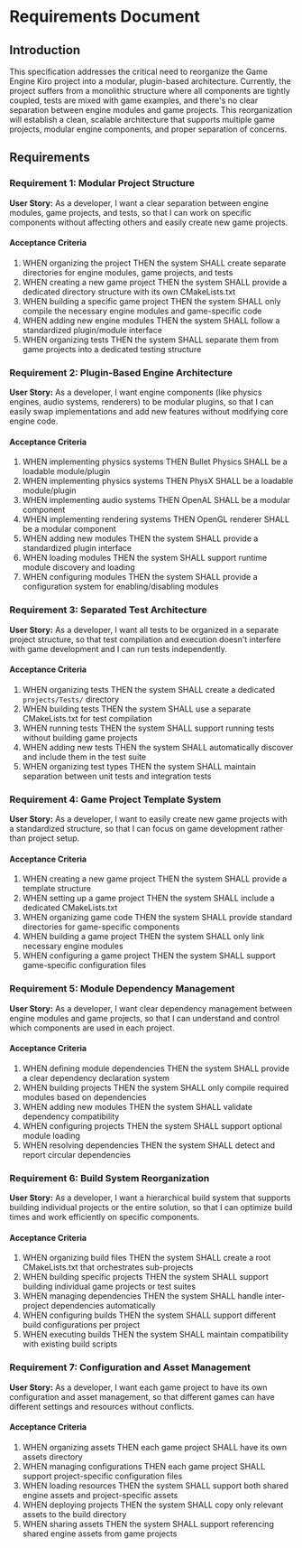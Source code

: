 # Requirements Document

## Introduction

This specification addresses the critical need to reorganize the Game Engine Kiro project into a modular, plugin-based architecture. Currently, the project suffers from a monolithic structure where all components are tightly coupled, tests are mixed with game examples, and there's no clear separation between engine modules and game projects. This reorganization will establish a clean, scalable architecture that supports multiple game projects, modular engine components, and proper separation of concerns.

## Requirements

### Requirement 1: Modular Project Structure

**User Story:** As a developer, I want a clear separation between engine modules, game projects, and tests, so that I can work on specific components without affecting others and easily create new game projects.

#### Acceptance Criteria

1. WHEN organizing the project THEN the system SHALL create separate directories for engine modules, game projects, and tests
2. WHEN creating a new game project THEN the system SHALL provide a dedicated directory structure with its own CMakeLists.txt
3. WHEN building a specific game project THEN the system SHALL only compile the necessary engine modules and game-specific code
4. WHEN adding new engine modules THEN the system SHALL follow a standardized plugin/module interface
5. WHEN organizing tests THEN the system SHALL separate them from game projects into a dedicated testing structure

### Requirement 2: Plugin-Based Engine Architecture

**User Story:** As a developer, I want engine components (like physics engines, audio systems, renderers) to be modular plugins, so that I can easily swap implementations and add new features without modifying core engine code.

#### Acceptance Criteria

1. WHEN implementing physics systems THEN Bullet Physics SHALL be a loadable module/plugin
2. WHEN implementing physics systems THEN PhysX SHALL be a loadable module/plugin
3. WHEN implementing audio systems THEN OpenAL SHALL be a modular component
4. WHEN implementing rendering systems THEN OpenGL renderer SHALL be a modular component
5. WHEN adding new modules THEN the system SHALL provide a standardized plugin interface
6. WHEN loading modules THEN the system SHALL support runtime module discovery and loading
7. WHEN configuring modules THEN the system SHALL provide a configuration system for enabling/disabling modules

### Requirement 3: Separated Test Architecture

**User Story:** As a developer, I want all tests to be organized in a separate project structure, so that test compilation and execution doesn't interfere with game development and I can run tests independently.

#### Acceptance Criteria

1. WHEN organizing tests THEN the system SHALL create a dedicated `projects/Tests/` directory
2. WHEN building tests THEN the system SHALL use a separate CMakeLists.txt for test compilation
3. WHEN running tests THEN the system SHALL support running tests without building game projects
4. WHEN adding new tests THEN the system SHALL automatically discover and include them in the test suite
5. WHEN organizing test types THEN the system SHALL maintain separation between unit tests and integration tests

### Requirement 4: Game Project Template System

**User Story:** As a developer, I want to easily create new game projects with a standardized structure, so that I can focus on game development rather than project setup.

#### Acceptance Criteria

1. WHEN creating a new game project THEN the system SHALL provide a template structure
2. WHEN setting up a game project THEN the system SHALL include a dedicated CMakeLists.txt
3. WHEN organizing game code THEN the system SHALL provide standard directories for game-specific components
4. WHEN building a game project THEN the system SHALL only link necessary engine modules
5. WHEN configuring a game project THEN the system SHALL support game-specific configuration files

### Requirement 5: Module Dependency Management

**User Story:** As a developer, I want clear dependency management between engine modules and game projects, so that I can understand and control which components are used in each project.

#### Acceptance Criteria

1. WHEN defining module dependencies THEN the system SHALL provide a clear dependency declaration system
2. WHEN building projects THEN the system SHALL only compile required modules based on dependencies
3. WHEN adding new modules THEN the system SHALL validate dependency compatibility
4. WHEN configuring projects THEN the system SHALL support optional module loading
5. WHEN resolving dependencies THEN the system SHALL detect and report circular dependencies

### Requirement 6: Build System Reorganization

**User Story:** As a developer, I want a hierarchical build system that supports building individual projects or the entire solution, so that I can optimize build times and work efficiently on specific components.

#### Acceptance Criteria

1. WHEN organizing build files THEN the system SHALL create a root CMakeLists.txt that orchestrates sub-projects
2. WHEN building specific projects THEN the system SHALL support building individual game projects or test suites
3. WHEN managing dependencies THEN the system SHALL handle inter-project dependencies automatically
4. WHEN configuring builds THEN the system SHALL support different build configurations per project
5. WHEN executing builds THEN the system SHALL maintain compatibility with existing build scripts

### Requirement 7: Configuration and Asset Management

**User Story:** As a developer, I want each game project to have its own configuration and asset management, so that different games can have different settings and resources without conflicts.

#### Acceptance Criteria

1. WHEN organizing assets THEN each game project SHALL have its own assets directory
2. WHEN managing configurations THEN each game project SHALL support project-specific configuration files
3. WHEN loading resources THEN the system SHALL support both shared engine assets and project-specific assets
4. WHEN deploying projects THEN the system SHALL copy only relevant assets to the build directory
5. WHEN sharing assets THEN the system SHALL support referencing shared engine assets from game projects
